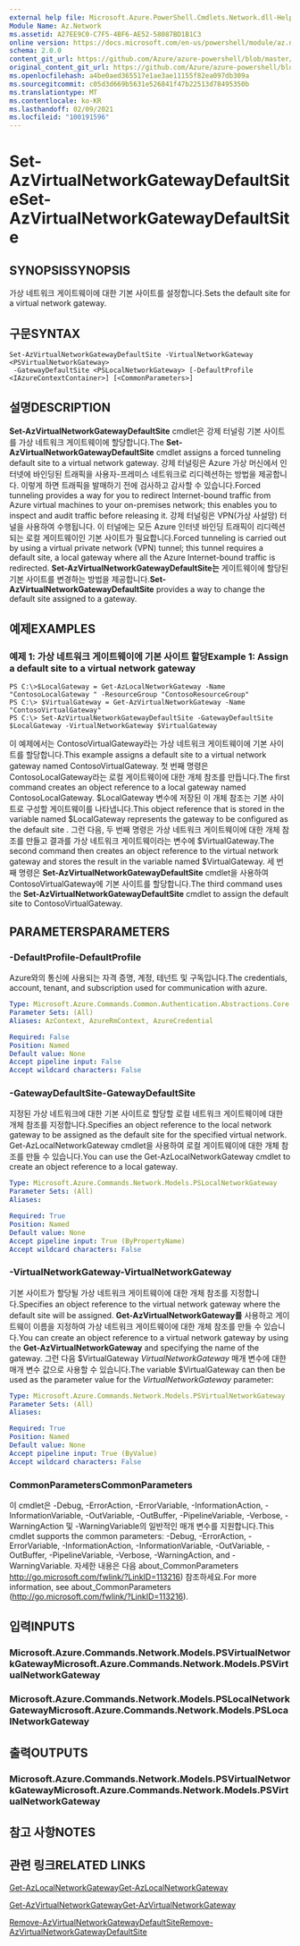 ```yaml
---
external help file: Microsoft.Azure.PowerShell.Cmdlets.Network.dll-Help.xml
Module Name: Az.Network
ms.assetid: A27EE9C0-C7F5-4BF6-AE52-58087BD1B1C3
online version: https://docs.microsoft.com/en-us/powershell/module/az.network/set-azvirtualnetworkgatewaydefaultsite
schema: 2.0.0
content_git_url: https://github.com/Azure/azure-powershell/blob/master/src/Network/Network/help/Set-AzVirtualNetworkGatewayDefaultSite.md
original_content_git_url: https://github.com/Azure/azure-powershell/blob/master/src/Network/Network/help/Set-AzVirtualNetworkGatewayDefaultSite.md
ms.openlocfilehash: a4be0aed365517e1ae3ae11155f82ea097db309a
ms.sourcegitcommit: c05d3d669b5631e526841f47b22513d78495350b
ms.translationtype: MT
ms.contentlocale: ko-KR
ms.lasthandoff: 02/09/2021
ms.locfileid: "100191596"
---
```

# <span data-ttu-id="01a96-101">Set-AzVirtualNetworkGatewayDefaultSite</span><span class="sxs-lookup"><span data-stu-id="01a96-101">Set-AzVirtualNetworkGatewayDefaultSite</span></span>

## <span data-ttu-id="01a96-102">SYNOPSIS</span><span class="sxs-lookup"><span data-stu-id="01a96-102">SYNOPSIS</span></span>
<span data-ttu-id="01a96-103">가상 네트워크 게이트웨이에 대한 기본 사이트를 설정합니다.</span><span class="sxs-lookup"><span data-stu-id="01a96-103">Sets the default site for a virtual network gateway.</span></span>

## <span data-ttu-id="01a96-104">구문</span><span class="sxs-lookup"><span data-stu-id="01a96-104">SYNTAX</span></span>

```
Set-AzVirtualNetworkGatewayDefaultSite -VirtualNetworkGateway <PSVirtualNetworkGateway>
 -GatewayDefaultSite <PSLocalNetworkGateway> [-DefaultProfile <IAzureContextContainer>] [<CommonParameters>]
```

## <span data-ttu-id="01a96-105">설명</span><span class="sxs-lookup"><span data-stu-id="01a96-105">DESCRIPTION</span></span>
<span data-ttu-id="01a96-106">**Set-AzVirtualNetworkGatewayDefaultSite** cmdlet은 강제 터널링 기본 사이트를 가상 네트워크 게이트웨이에 할당합니다.</span><span class="sxs-lookup"><span data-stu-id="01a96-106">The **Set-AzVirtualNetworkGatewayDefaultSite** cmdlet assigns a forced tunneling default site to a virtual network gateway.</span></span>
<span data-ttu-id="01a96-107">강제 터널링은 Azure 가상 머신에서 인터넷에 바인딩된 트래픽을 사용자-프레미스 네트워크로 리디렉션하는 방법을 제공합니다. 이렇게 하면 트래픽을 발매하기 전에 검사하고 감사할 수 있습니다.</span><span class="sxs-lookup"><span data-stu-id="01a96-107">Forced tunneling provides a way for you to redirect Internet-bound traffic from Azure virtual machines to your on-premises network; this enables you to inspect and audit traffic before releasing it.</span></span>
<span data-ttu-id="01a96-108">강제 터널링은 VPN(가상 사설망) 터널을 사용하여 수행됩니다. 이 터널에는 모든 Azure 인터넷 바인딩 트래픽이 리디렉션되는 로컬 게이트웨이인 기본 사이트가 필요합니다.</span><span class="sxs-lookup"><span data-stu-id="01a96-108">Forced tunneling is carried out by using a virtual private network (VPN) tunnel; this tunnel requires a default site, a local gateway where all the Azure Internet-bound traffic is redirected.</span></span>
<span data-ttu-id="01a96-109">**Set-AzVirtualNetworkGatewayDefaultSite는** 게이트웨이에 할당된 기본 사이트를 변경하는 방법을 제공합니다.</span><span class="sxs-lookup"><span data-stu-id="01a96-109">**Set-AzVirtualNetworkGatewayDefaultSite** provides a way to change the default site assigned to a gateway.</span></span>

## <span data-ttu-id="01a96-110">예제</span><span class="sxs-lookup"><span data-stu-id="01a96-110">EXAMPLES</span></span>

### <span data-ttu-id="01a96-111">예제 1: 가상 네트워크 게이트웨이에 기본 사이트 할당</span><span class="sxs-lookup"><span data-stu-id="01a96-111">Example 1: Assign a default site to a virtual network gateway</span></span>
```
PS C:\>$LocalGateway = Get-AzLocalNetworkGateway -Name "ContosoLocalGateway " -ResourceGroup "ContosoResourceGroup"
PS C:\> $VirtualGateway = Get-AzVirtualNetworkGateway -Name "ContosoVirtualGateway"
PS C:\> Set-AzVirtualNetworkGatewayDefaultSite -GatewayDefaultSite $LocalGateway -VirtualNetworkGateway $VirtualGateway
```

<span data-ttu-id="01a96-112">이 예제에서는 ContosoVirtualGateway라는 가상 네트워크 게이트웨이에 기본 사이트를 할당합니다.</span><span class="sxs-lookup"><span data-stu-id="01a96-112">This example assigns a default site to a virtual network gateway named ContosoVirtualGateway.</span></span>
<span data-ttu-id="01a96-113">첫 번째 명령은 ContosoLocalGateway라는 로컬 게이트웨이에 대한 개체 참조를 만듭니다.</span><span class="sxs-lookup"><span data-stu-id="01a96-113">The first command creates an object reference to a local gateway named ContosoLocalGateway.</span></span>
<span data-ttu-id="01a96-114">$LocalGateway 변수에 저장된 이 개체 참조는 기본 사이트로 구성할 게이트웨이를 나타냅니다.</span><span class="sxs-lookup"><span data-stu-id="01a96-114">This object reference that is stored in the variable named $LocalGateway represents the gateway to be configured as the default site .</span></span>
<span data-ttu-id="01a96-115">그런 다음, 두 번째 명령은 가상 네트워크 게이트웨이에 대한 개체 참조를 만들고 결과를 가상 네트워크 게이트웨이라는 변수에 $VirtualGateway.</span><span class="sxs-lookup"><span data-stu-id="01a96-115">The second command then creates an object reference to the virtual network gateway and stores the result in the variable named $VirtualGateway.</span></span>
<span data-ttu-id="01a96-116">세 번째 명령은 **Set-AzVirtualNetworkGatewayDefaultSite** cmdlet을 사용하여 ContosoVirtualGateway에 기본 사이트를 할당합니다.</span><span class="sxs-lookup"><span data-stu-id="01a96-116">The third command uses the **Set-AzVirtualNetworkGatewayDefaultSite** cmdlet to assign the default site to ContosoVirtualGateway.</span></span>

## <span data-ttu-id="01a96-117">PARAMETERS</span><span class="sxs-lookup"><span data-stu-id="01a96-117">PARAMETERS</span></span>

### <span data-ttu-id="01a96-118">-DefaultProfile</span><span class="sxs-lookup"><span data-stu-id="01a96-118">-DefaultProfile</span></span>
<span data-ttu-id="01a96-119">Azure와의 통신에 사용되는 자격 증명, 계정, 테넌트 및 구독입니다.</span><span class="sxs-lookup"><span data-stu-id="01a96-119">The credentials, account, tenant, and subscription used for communication with azure.</span></span>

```yaml
Type: Microsoft.Azure.Commands.Common.Authentication.Abstractions.Core.IAzureContextContainer
Parameter Sets: (All)
Aliases: AzContext, AzureRmContext, AzureCredential

Required: False
Position: Named
Default value: None
Accept pipeline input: False
Accept wildcard characters: False
```

### <span data-ttu-id="01a96-120">-GatewayDefaultSite</span><span class="sxs-lookup"><span data-stu-id="01a96-120">-GatewayDefaultSite</span></span>
<span data-ttu-id="01a96-121">지정된 가상 네트워크에 대한 기본 사이트로 할당할 로컬 네트워크 게이트웨이에 대한 개체 참조를 지정합니다.</span><span class="sxs-lookup"><span data-stu-id="01a96-121">Specifies an object reference to the local network gateway to be assigned as the default site for the specified virtual network.</span></span>
<span data-ttu-id="01a96-122">Get-AzLocalNetworkGateway cmdlet을 사용하여 로컬 게이트웨이에 대한 개체 참조를 만들 수 있습니다.</span><span class="sxs-lookup"><span data-stu-id="01a96-122">You can use the Get-AzLocalNetworkGateway cmdlet to create an object reference to a local gateway.</span></span>

```yaml
Type: Microsoft.Azure.Commands.Network.Models.PSLocalNetworkGateway
Parameter Sets: (All)
Aliases:

Required: True
Position: Named
Default value: None
Accept pipeline input: True (ByPropertyName)
Accept wildcard characters: False
```

### <span data-ttu-id="01a96-123">-VirtualNetworkGateway</span><span class="sxs-lookup"><span data-stu-id="01a96-123">-VirtualNetworkGateway</span></span>
<span data-ttu-id="01a96-124">기본 사이트가 할당될 가상 네트워크 게이트웨이에 대한 개체 참조를 지정합니다.</span><span class="sxs-lookup"><span data-stu-id="01a96-124">Specifies an object reference to the virtual network gateway where the default site will be assigned.</span></span>
<span data-ttu-id="01a96-125">**Get-AzVirtualNetworkGateway를** 사용하고 게이트웨이 이름을 지정하여 가상 네트워크 게이트웨이에 대한 개체 참조를 만들 수 있습니다.</span><span class="sxs-lookup"><span data-stu-id="01a96-125">You can create an object reference to a virtual network gateway by using the **Get-AzVirtualNetworkGateway** and specifying the name of the gateway.</span></span>
<span data-ttu-id="01a96-126">그런 다음 $VirtualGateway *VirtualNetworkGateway* 매개 변수에 대한 매개 변수 값으로 사용할 수 있습니다.</span><span class="sxs-lookup"><span data-stu-id="01a96-126">The variable $VirtualGateway can then be used as the parameter value for the *VirtualNetworkGateway* parameter:</span></span>

```yaml
Type: Microsoft.Azure.Commands.Network.Models.PSVirtualNetworkGateway
Parameter Sets: (All)
Aliases:

Required: True
Position: Named
Default value: None
Accept pipeline input: True (ByValue)
Accept wildcard characters: False
```

### <span data-ttu-id="01a96-127">CommonParameters</span><span class="sxs-lookup"><span data-stu-id="01a96-127">CommonParameters</span></span>
<span data-ttu-id="01a96-128">이 cmdlet은 -Debug, -ErrorAction, -ErrorVariable, -InformationAction, -InformationVariable, -OutVariable, -OutBuffer, -PipelineVariable, -Verbose, -WarningAction 및 -WarningVariable의 일반적인 매개 변수를 지원합니다.</span><span class="sxs-lookup"><span data-stu-id="01a96-128">This cmdlet supports the common parameters: -Debug, -ErrorAction, -ErrorVariable, -InformationAction, -InformationVariable, -OutVariable, -OutBuffer, -PipelineVariable, -Verbose, -WarningAction, and -WarningVariable.</span></span> <span data-ttu-id="01a96-129">자세한 내용은 다음 about_CommonParameters http://go.microsoft.com/fwlink/?LinkID=113216) 참조하세요.</span><span class="sxs-lookup"><span data-stu-id="01a96-129">For more information, see about_CommonParameters (http://go.microsoft.com/fwlink/?LinkID=113216).</span></span>

## <span data-ttu-id="01a96-130">입력</span><span class="sxs-lookup"><span data-stu-id="01a96-130">INPUTS</span></span>

### <span data-ttu-id="01a96-131">Microsoft.Azure.Commands.Network.Models.PSVirtualNetworkGateway</span><span class="sxs-lookup"><span data-stu-id="01a96-131">Microsoft.Azure.Commands.Network.Models.PSVirtualNetworkGateway</span></span>

### <span data-ttu-id="01a96-132">Microsoft.Azure.Commands.Network.Models.PSLocalNetworkGateway</span><span class="sxs-lookup"><span data-stu-id="01a96-132">Microsoft.Azure.Commands.Network.Models.PSLocalNetworkGateway</span></span>

## <span data-ttu-id="01a96-133">출력</span><span class="sxs-lookup"><span data-stu-id="01a96-133">OUTPUTS</span></span>

### <span data-ttu-id="01a96-134">Microsoft.Azure.Commands.Network.Models.PSVirtualNetworkGateway</span><span class="sxs-lookup"><span data-stu-id="01a96-134">Microsoft.Azure.Commands.Network.Models.PSVirtualNetworkGateway</span></span>

## <span data-ttu-id="01a96-135">참고 사항</span><span class="sxs-lookup"><span data-stu-id="01a96-135">NOTES</span></span>

## <span data-ttu-id="01a96-136">관련 링크</span><span class="sxs-lookup"><span data-stu-id="01a96-136">RELATED LINKS</span></span>

[<span data-ttu-id="01a96-137">Get-AzLocalNetworkGateway</span><span class="sxs-lookup"><span data-stu-id="01a96-137">Get-AzLocalNetworkGateway</span></span>](./Get-AzLocalNetworkGateway.md)

[<span data-ttu-id="01a96-138">Get-AzVirtualNetworkGateway</span><span class="sxs-lookup"><span data-stu-id="01a96-138">Get-AzVirtualNetworkGateway</span></span>](./Get-AzVirtualNetworkGateway.md)

[<span data-ttu-id="01a96-139">Remove-AzVirtualNetworkGatewayDefaultSite</span><span class="sxs-lookup"><span data-stu-id="01a96-139">Remove-AzVirtualNetworkGatewayDefaultSite</span></span>](./Remove-AzVirtualNetworkGatewayDefaultSite.md)


